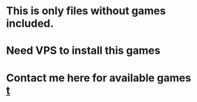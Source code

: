 # This is only files without games included.
# Need VPS to install this games
# Contact me here for available games [t](https://t.me/atrxgames)
